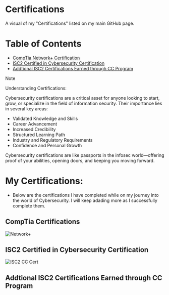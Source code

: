 # Certifications
A visual of my "Certifications" listed on my main GitHub page.

# Table of Contents

- [CompTia Network+ Certification](#CompTia-Certifications)
- [ISC2 Certified in Cybersecurity Certification](#ISC2-Certified-in-Cybersecurity-Certification)
- [Addtional ISC2 Certifications Earned through CC Program](#Addtional-ISC2-Certifications-Earned-through-CC-Program)

> [!NOTE]
> Understanding Certifications:<BR>
>
> Cybersecurity certifications are a critical asset for anyone looking to start, grow, or specialize in the field of information security. Their importance lies in several key areas:<BR>
> - Validated Knowledge and Skills
> - Career Advancement
> - Increased Credibility
> - Structured Learning Path
> - Industry and Regulatory Requirements
> - Confidence and Personal Growth<BR>
>
> Cybersecurity certifications are like passports in the infosec world—offering proof of your abilities, opening doors, and keeping you moving forward.

# My Certifications:
  - Below are the certifications I have completed while on my journey into the world of Cybersecurity. I will keep adading more as I successfully complete them.

## CompTia Certifications

![Network+](https://github.com/user-attachments/assets/b9704e98-f851-4791-a2b2-6a2150f0e5c6)

## ISC2 Certified in Cybersecurity Certification

![ISC2 CC Cert](https://github.com/user-attachments/assets/d2bbb3f7-b42d-4ad0-8108-9d3b2e5c5095)

## Addtional ISC2 Certifications Earned through CC Program


